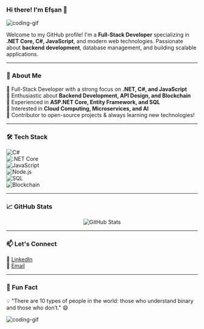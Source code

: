 ### Hi there! I'm Efşan 👋
![coding-gif](https://media2.giphy.com/media/v1.Y2lkPTc5MGI3NjExY2ZjMjZnZDk3cnp3MWIxNGg4bXZuZjVjdmZ0Zmp6NmltbGF1MGVycyZlcD12MV9pbnRlcm5hbF9naWZfYnlfaWQmY3Q9Zw/C4NdKtRaQE9m8/giphy.gif)

Welcome to my GitHub profile! I'm a **Full-Stack Developer** specializing in **.NET Core, C#, JavaScript**, and modern web technologies. Passionate about **backend development**, database management, and building scalable applications.

---

### 🚀 About Me  
🔹 Full-Stack Developer with a strong focus on **.NET, C#, and JavaScript**  
🔹 Enthusiastic about **Backend Development, API Design, and Blockchain**  
🔹 Experienced in **ASP.NET Core, Entity Framework, and SQL**  
🔹 Interested in **Cloud Computing, Microservices, and AI**  
🔹 Contributor to open-source projects & always learning new technologies!  

---

### 🛠️ Tech Stack  
![C#](https://img.shields.io/badge/C%23-%23239120.svg?style=flat&logo=c-sharp&logoColor=white)  
![.NET Core](https://img.shields.io/badge/.NET_Core-5C2D91?style=flat&logo=dotnet&logoColor=white)  
![JavaScript](https://img.shields.io/badge/JavaScript-F7DF1E?style=flat&logo=javascript&logoColor=black)  
![Node.js](https://img.shields.io/badge/Node.js-339933?style=flat&logo=node.js&logoColor=white)  
![SQL](https://img.shields.io/badge/SQL-4479A1?style=flat&logo=postgresql&logoColor=white)  
![Blockchain](https://img.shields.io/badge/Blockchain-121D33?style=flat&logo=blockchain.com&logoColor=white)  

---


### 📈 GitHub Stats  
<p align="center">
  <img src="https://github-readme-stats.vercel.app/api?username=YourGitHubUsername&show_icons=true&theme=tokyonight" alt="GitHub Stats" />
</p>

---

### 📫 Let's Connect  
💼 [LinkedIn](https://www.linkedin.com/in/efsannart/)  
📧 [Email](mailto:efsannart@gmail.com)  


---

### 🎉 Fun Fact  
💡 "There are 10 types of people in the world: those who understand binary and those who don’t." 😄

![coding-gif](https://media1.giphy.com/media/v1.Y2lkPTc5MGI3NjExeDM3MGk1NGozZmV4Y2oydmlrd29pc2RpN2E2cGc3MHQwbDF0bzl3aSZlcD12MV9pbnRlcm5hbF9naWZfYnlfaWQmY3Q9Zw/ule4vhcY1xEKQ/giphy.gif)

